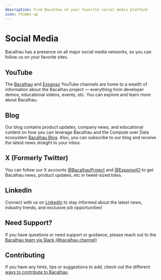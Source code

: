 ```yaml
---
description: Find Bacalhau on your favorite social media platform
icon: thumbs-up
---
```


# Social Media

Bacalhau has a presence on all major social media networks, so you can follow us on your favorite sites.

## YouTube

The [Bacalhau](https://www.youtube.com/@bacalhauproject) and [Expanso](https://www.youtube.com/@ExpansoIO) YouTube channels are home to a wealth of information about the Bacalhau project — everything from developer demos, educational videos, events, etc. You can explore and learn more about Bacalhau.

## Blog

Our blog contains product updates, company news, and educational content on how you can leverage Bacalhau and the Compute over Data ecosystem [Bacalhau Blog](https://bacalhau.substack.com/). Also, you can subscribe to our blog and receive the latest news straight to your inbox.

## X (Formerly Twitter)

You can follow our X accounts [@BacalhauProject](https://x.com/BacalhauProject) and [@ExpansoIO](https://x.com/ExpansoIO) to get Bacalhau news, product updates, etc in tweet-sized bites.

## LinkedIn

Connect with us on [LinkedIn](https://www.linkedin.com/company/expanso-io) to stay informed about the latest news, industry trends, and exclusive job opportunities!

## Need Support?

If you have questions or need support or guidance, please reach out to the [Bacalhau team via Slack (#bacalhau channel)](https://bit.ly/bacalhau-project-slack)

## Contributing

If you have any hints, tips or suggestions to add, check out the different [ways to contribute to Bacalhau](community/ways-to-contribute.md).
